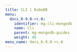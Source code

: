 ```yaml
---
title: CLI | KubeDB
menu:
  docs_0.9.0-rc.0:
    identifier: mg-cli-mongodb
    name: Cli
    parent: mg-mongodb-guides
    weight: 45
menu_name: docs_0.9.0-rc.0
---
```


